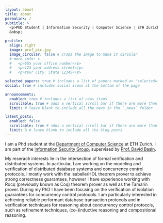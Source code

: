 ```yaml
---
layout: about
title: about
permalink: /
subtitle: >
  <p>PhD Student | Information Security | Computer Science | ETH Zurich</p>
  &nbsp;

profile:
  align: right
  image: prof_pic.jpg
  image_circular: false # crops the image to make it circular
  # more_info: >
  #   <p>555 your office number</p>
  #   <p>123 your address street</p>
  #   <p>Your City, State 12345</p>

selected_papers: true # includes a list of papers marked as "selected={true}"
social: true # includes social icons at the bottom of the page

announcements:
  enabled: true # includes a list of news items
  scrollable: true # adds a vertical scroll bar if there are more than 3 news items
  limit: # leave blank to include all the news in the `_news` folder

latest_posts:
  enabled: false
  scrollable: true # adds a vertical scroll bar if there are more than 3 new posts items
  limit: 3 # leave blank to include all the blog posts
---
```


I am a Phd student at the <a href="https://inf.ethz.ch/">Department of Computer Science</a> at ETH Zurich. I am part of the <a href="https://infsec.ethz.ch/">Information Security Group</a>, supervised by <a href="https://people.inf.ethz.ch/basin/">Prof. David Basin</a>. 

My reserach interests lie in the intersection of formal verification and distributed systems. In particular, I am working on the modeling and verification of distributed database systems and concurrency control protocols. I mostly work with the Isabelle/HOL theorem prover to achieve strong correctness guarantees, however I have experience working with Rocq (previously known as Coq) theorem prover as well as the Tamarin prover. During my PhD I have been focusing on the verification of isolation guarantees for concurrency control protocols. I am particularly interested in achieving reliable performant database transaction protocols and in verification techniques for reasoning about concurrency control protocols, such as refinement techniques, (co-)inductive reasoning and compositional reasoning.
